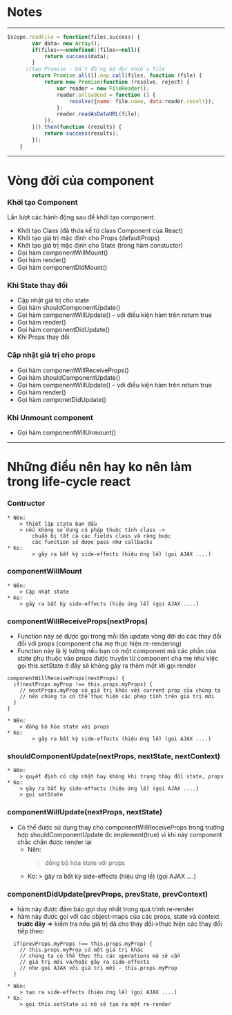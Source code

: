 # Notes

-----------------------------------------------------------
```javascript
$scope.readFile = function(files,success) {
    	var data= new Array();
    	if(files===undefined||files==null){
    		return success(data);
    	}
      //tạo Promise - bất đồng bộ đọc nhiều file
    	return Promise.all([].map.call(files, function (file) {
 	        return new Promise(function (resolve, reject) {
 	            var reader = new FileReader();
 	            reader.onloadend = function () {
 	                resolve({name: file.name, data:reader.result});
 	            };
 	            reader.readAsDataURL(file);
 	        });
 	    })).then(function (results) {	       
 	        return success(results);
 	    });
	}
```
------------------------------------------------------------
# Vòng đời của component
### Khởi tạo Component
Lần lượt các hành động sau để khởi tạo component:

- Khởi tạo Class (đã thừa kế từ class Component của React)
- Khởi tạo giá trị mặc định cho Props (defaultProps)
- Khởi tạo giá trị mặc định cho State (trong hàm constuctor)
- Gọi hàm componentWillMount()
- Gọi hàm render()
- Gọi hàm componentDidMount()
### Khi State thay đổi
- Cập nhật giá trị cho state
- Gọi hàm shouldComponentUpdate()
- Gọi hàm componentWillUpdate() – với điều kiện hàm trên return true
- Gọi hàm render()
- Gọi hàm componentDidUpdate()
- Khi Props thay đổi
### Cập nhật giá trị cho props
- Gọi hàm componentWillReceiveProps()
- Gọi hàm shouldComponentUpdate()
- Gọi hàm componentWillUpdate() – với điều kiện hàm trên return true
- Gọi hàm render()
- Gọi hàm componetDidUpdate()
### Khi Unmount component
- Gọi hàm componentWillUnmount()
---------------------------------------------------------------------
# Những điều nên hay ko nên làm trong life-cycle react
### Contructor
	* Nên:
		> thiết lập state ban đầu
		> nếu không sử dụng cú pháp thuộc tính class -> 
			chuẩn bị tất cả các fields class và ràng buộc 
			các function sẽ được pass như callbacks
	* Ko:
    		> gây ra bất kỳ side-effects (hiệu ứng lề) (gọi AJAX ....)
### componentWillMount
	* Nên:
		> Cập nhật state
	* Ko: 
		> gây ra bất kỳ side-effects (hiệu ứng lề) (gọi AJAX ....)
### componentWillReceiveProps(nextProps)
- Function này sẽ được gọi trong mỗi lần update vòng đời do các thay đổi đối với props
(component cha mẹ thực hiện re-rendering)
- Function này là lý tưởng nếu bạn có một component mà các phần của state 
phụ thuộc vào props được truyền từ component cha mẹ như việc 
gọi this.setState ở đây sẽ không gây ra thêm một lời gọi render
```
componentWillReceiveProps(nextProps) {
  if(nextProps.myProp !== this.props.myProps) {
    // nextProps.myProp có giá trị khác với current prop của chúng ta
    // nên chúng ta có thể thực hiện các phép tính trên giá trị mới
  }
}
```
	* Nên:
		> đồng bộ hóa state với props
	* Ko:
    		> gây ra bất kỳ side-effects (hiệu ứng lề) (gọi AJAX ....)
### shouldComponentUpdate(nextProps, nextState, nextContext)
	* Nên: 
		> quyết định có cập nhật hay không khi trạng thay đổi state, props
	* Ko:
		> gây ra bất kỳ side-effects (hiệu ứng lề) (gọi AJAX ....)
		> gọi setState
### componentWillUpdate(nextProps, nextState)
- Có thể được sử dụng thay cho componentWillReceiveProps trong trường hợp shouldComponentUpdate đc implement(true)
vì khi này component chắc chắn được render lại
	* Nên:
		> đồng bộ hóa state với props
	* Ko:
    		> gây ra bất kỳ side-effects (hiệu ứng lề) (gọi AJAX ....)
### componentDidUpdate(prevProps, prevState, prevContext)
- hàm này được đảm bảo gọi duy nhất trong quá trình re-render
-  hàm này được gọi với các object-maps của các props, state và context **trước đây** => kiểm tra
nếu giá trị đã cho thay đổi->thực hiện các thay đổi tiếp theo:
```
  if(prevProps.myProps !== this.props.myProp) {
    // this.props.myProp có một giá trị khác
    // chúng ta có thể thực thi các operations mà sẽ cần
    // giá trị mới và/hoặc gây ra side-effects 
    // như gọi AJAX với giá trị mới - this.props.myProp
  }
````
	* Nên:
		> tạo ra side-effects (hiệu ứng lề) (gọi AJAX ....)
	* Ko:
		> gọi this.setState vì nó sẽ tạo ra một re-render


